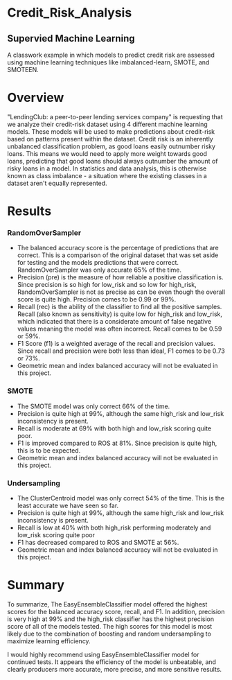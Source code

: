 # Credit_Risk_Analysis
## Supervied Machine Learning
A classwork example in which models to predict credit risk are assessed using machine learning techniques like imbalanced-learn, SMOTE, and SMOTEEN.
# Overview 
"LendingClub: a peer-to-peer lending services company" is requesting that we analyze their credit-risk dataset using 4 different machine learning models. These models will be used to make predictions about credit-risk based on patterns present within the dataset. Credit risk is an inherently unbalanced classification problem, as good loans easily outnumber risky loans. This means we would need to apply more weight towards good loans, predicting that good loans should always outnumber the amount of risky loans in a model. In statistics and data analysis, this is otherwise known as class imbalance - a situation where the existing classes in a dataset aren't equally represented.

# Results
### RandomOverSampler
- The balanced accuracy score is the percentage of predictions that are correct. This is a comparison of the original dataset that was set aside for testing and the models predictions that were correct. RandomOverSampler was only accurate 65% of the time.
- Precision (pre) is the measure of how reliable a positive classification is. Since precision is so high for low_risk and so low for high_risk, RandomOverSampler is not as precise as can be even though the overall score is quite high. Precision comes to be 0.99 or 99%.
- Recall (rec) is the ability of the classifier to find all the positive samples. Recall (also known as sensitivity) is quite low for high_risk and low_risk, which indicated that there is a considerate amount of false negative values meaning the model was often incorrect. Recall comes to be 0.59 or 59%.
- F1 Score (f1) is a weighted average of the recall and precision values. Since recall and precision were both less than ideal, F1 comes to be 0.73 or 73%.
- Geometric mean and index balanced accuracy will not be evaluated in this project.

### SMOTE
- The SMOTE model was only correct 66% of the time.
- Precision is quite high at 99%, although the same high_risk and low_risk inconsistency is present.
- Recall is moderate at 69% with both high and low_risk scoring quite poor.
- F1 is improved compared to ROS at 81%. Since precision is quite high, this is to be expected.
- Geometric mean and index balanced accuracy will not be evaluated in this project.

### Undersampling 
- The ClusterCentroid model was only correct 54% of the time. This is the least accurate we have seen so far.
- Precision is quite high at 99%, although the same high_risk and low_risk inconsistency is present.
- Recall is low at 40% with both high_risk performing moderately and low_risk scoring quite poor
- F1 has decreased compared to ROS and SMOTE at 56%.
- Geometric mean and index balanced accuracy will not be evaluated in this project.

# Summary
To summarize, The EasyEnsembleClassifier model offered the highest scores for the balanced accuracy score, recall, and F1. In addition, precision is very high at 99% and the high_risk classifier has the highest precision score of all of the models tested. The high scores for this model is most likely due to the combination of boosting and random undersampling to maximize learning efficiency.

I would highly recommend using EasyEnsembleClassifier model for continued tests. It appears the efficiency of the model is unbeatable, and clearly producers more accurate, more precise, and more sensitive results.

